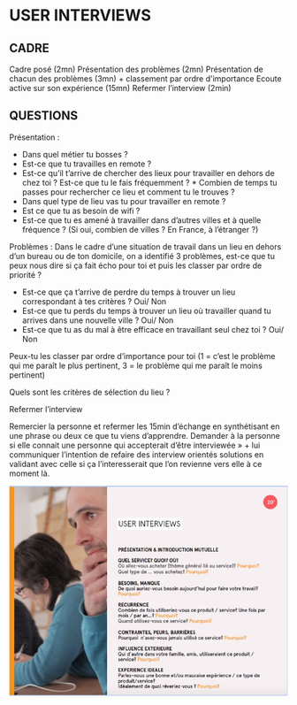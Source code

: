 # USER INTERVIEWS 

## CADRE 

Cadre posé (2mn)
Présentation des problèmes (2mn)
Présentation de chacun des problèmes (3mn) + classement par ordre d'importance 
Ecoute active sur son expérience (15mn)
Refermer l’interview (2min)

## QUESTIONS 

Présentation : 
* Dans quel métier tu bosses ? 
* Est-ce que tu travailles en remote ? 
* Est-ce qu’il t’arrive de chercher des lieux pour travailler en dehors de chez toi ? Est-ce que tu le fais fréquemment ? * Combien de temps tu passes pour rechercher ce lieu et comment tu le trouves ? 
* Dans quel type de lieu vas tu pour travailler en remote ?
* Est ce que tu as besoin de wifi ?
* Est-ce que tu es amené à travailler dans d’autres villes et à quelle fréquence ? (Si oui, combien de villes ? En France, à l’étranger ?)


Problèmes : 
Dans le cadre d’une situation de travail dans un lieu en dehors d’un bureau ou de ton domicile, on a identifié 3 problèmes, est-ce que tu peux nous dire si ça fait écho pour toi et puis les classer par ordre de priorité ?

* Est-ce que ça t’arrive de perdre du temps à trouver un lieu correspondant à tes critères ? 
Oui/ Non
* Est-ce que tu perds du temps à trouver un lieu où travailler quand tu arrives dans une nouvelle ville ?
Oui/ Non
* Est-ce que tu as du mal à être efficace en travaillant seul chez toi ?
Oui/ Non

Peux-tu les classer par ordre d’importance pour toi (1 = c’est le problème qui me paraît le plus pertinent, 3 = le problème qui me paraît le moins pertinent)

Quels sont les critères de sélection du lieu ? 

Refermer l’interview

Remercier la personne et refermer les 15min d’échange en synthétisant en une phrase ou deux ce que tu viens d’apprendre.
Demander à la personne si elle connait  une personne qui accepterait d’être interviewée » +
lui communiquer  l’intention de refaire des interview orientés solutions en validant avec celle si ça l’interesserait que l’on revienne vers elle à ce moment là.

![](https://raw.githubusercontent.com/Amanda-Martinez/Friendly-Places/master/running-lean/media/user-itw.jpg)

